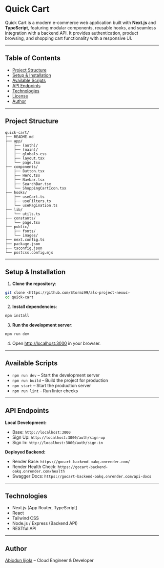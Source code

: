 # Quick Cart

Quick Cart is a modern e-commerce web application built with **Next.js** and **TypeScript**, featuring modular components, reusable hooks, and seamless integration with a backend API. It provides authentication, product browsing, and shopping cart functionality with a responsive UI.

---

## Table of Contents

- [Project Structure](#project-structure)  
- [Setup & Installation](#setup--installation)  
- [Available Scripts](#available-scripts)  
- [API Endpoints](#api-endpoints)  
- [Technologies](#technologies)  
- [License](#license)  
- [Author](#author)  

---

## Project Structure

```
quick-cart/
├── README.md
├── app/
│   ├── (auth)/
│   ├── (main)/
│   ├── globals.css
│   ├── layout.tsx
│   └── page.tsx
├── components/
│   ├── Button.tsx
│   ├── Hero.tsx
│   ├── Navbar.tsx
│   ├── SearchBar.tsx
│   └── ShoppingCartIcon.tsx
├── hooks/
│   ├── useCart.ts
│   ├── useFilters.ts
│   └── usePagination.ts
├── lib/
│   └── utils.ts
├── constants/
│   └── page.tsx
├── public/
│   ├── fonts/
│   └── images/
├── next.config.ts
├── package.json
├── tsconfig.json
└── postcss.config.mjs
```

---

## Setup & Installation

1. **Clone the repository**:

```bash
git clone <https://github.com/Stormz99/alx-project-nexus>
cd quick-cart
```

2. **Install dependencies**:

```bash
npm install
```

3. **Run the development server**:

```bash
npm run dev
```

4. Open [http://localhost:3000](http://localhost:3000) in your browser.

---

## Available Scripts

- `npm run dev` – Start the development server  
- `npm run build` – Build the project for production  
- `npm start` – Start the production server  
- `npm run lint` – Run linter checks  

---

## API Endpoints

**Local Development:**

- Base: `http://localhost:3000`  
- Sign Up: `http://localhost:3000/auth/sign-up`  
- Sign In: `http://localhost:3000/auth/sign-in`  

**Deployed Backend:**

- Render Base: `https://gocart-backend-oakq.onrender.com/`  
- Render Health Check: `https://gocart-backend-oakq.onrender.com/health`  
- Swagger Docs: `https://gocart-backend-oakq.onrender.com/api-docs`  

---

## Technologies

- Next.js (App Router, TypeScript)  
- React  
- Tailwind CSS  
- Node.js / Express (Backend API)  
- RESTful API  

---

## Author

[Abiodun Ijiola](https://www.linkedin.com/in/abiodun-ijiola/) – Cloud Engineer & Developer

